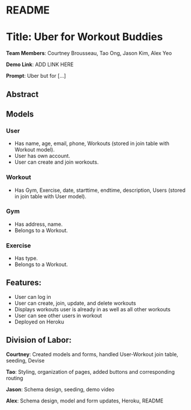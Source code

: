 # README

# Title: Uber for Workout Buddies

**Team Members**: Courtney Brousseau, Tao Ong, Jason Kim, Alex Yeo

**Demo Link**: ADD LINK HERE

**Prompt**: Uber but for [...]



## Abstract ##

## Models ##
### User ###
* Has name, age, email, phone, Workouts (stored in join table with Workout model).
* User has own account.
* User can create and join workouts.
### Workout ###
* Has Gym, Exercise, date, starttime, endtime, description, Users (stored in join table with User model).
### Gym ###
* Has address, name.
* Belongs to a Workout.
### Exercise ###
* Has type.
* Belongs to a Workout.
## Features: ##
* User can log in
* User can create, join, update, and delete workouts
* Displays workouts user is already in as well as all other workouts
* User can see other users in workout
* Deployed on Heroku


## Division of Labor: ##

**Courtney**: Created models and forms, handled User-Workout join table, seeding, Devise

**Tao**: Styling, organization of pages, added buttons and corresponding routing

**Jason**: Schema design, seeding, demo video

**Alex**: Schema design, model and form updates, Heroku, README
